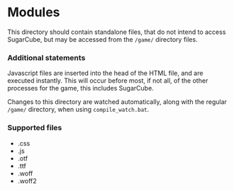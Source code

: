 # Modules

This directory should contain standalone files, that do not intend to access SugarCube, but may be accessed from the `/game/` directory files.

### Additional statements

Javascript files are inserted into the head of the HTML file, and are executed instantly. This will occur before most, if not all, of the other processes for the game, this includes SugarCube.

Changes to this directory are watched automatically, along with the regular `/game/` directory, when using `compile_watch.bat`.

### Supported files

- .css
- .js
- .otf
- .ttf
- .woff
- .woff2
